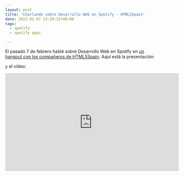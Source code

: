 ```yaml
---
layout: post
title: 'Charlando sobre Desarrollo Web en Spotify - HTML5Spain'
date: 2013-02-07 13:29:12+00:00
tags:
  - spotify
  - spotify apps

---
```


El pasado 7 de febrero hablé sobre Desarrollo Web en Spotify en [un hangout con los compañeros de HTML5Spain](http://html5spain.wordpress.com/2013/02/03/evento-online-desarrollo-web-en-spotify/). Aquí está la presentación:

<script async class="speakerdeck-embed" data-id="9a7600c053260130765612313d18c439" data-ratio="1.77777777777778" src="//speakerdeck.com/assets/embed.js"></script>

y el vídeo:

<iframe width="560" height="315" src="http://www.youtube.com/embed/PRIBtJxdQoM" frameborder="0" allowfullscreen></iframe>
